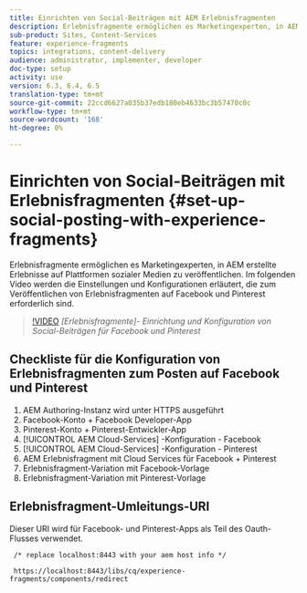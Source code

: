 ```yaml
---
title: Einrichten von Social-Beiträgen mit AEM Erlebnisfragmenten
description: Erlebnisfragmente ermöglichen es Marketingexperten, in AEM erstellte Erlebnisse auf Plattformen sozialer Medien zu veröffentlichen. Im folgenden Video werden die Einstellungen und Konfigurationen erläutert, die zum Veröffentlichen von Erlebnisfragmenten auf Facebook und Pinterest erforderlich sind.
sub-product: Sites, Content-Services
feature: experience-fragments
topics: integrations, content-delivery
audience: administrator, implementer, developer
doc-type: setup
activity: use
version: 6.3, 6.4, 6.5
translation-type: tm+mt
source-git-commit: 22ccd6627a035b37edb180eb4633bc3b57470c0c
workflow-type: tm+mt
source-wordcount: '168'
ht-degree: 0%

---
```



# Einrichten von Social-Beiträgen mit Erlebnisfragmenten {#set-up-social-posting-with-experience-fragments}

Erlebnisfragmente ermöglichen es Marketingexperten, in AEM erstellte Erlebnisse auf Plattformen sozialer Medien zu veröffentlichen. Im folgenden Video werden die Einstellungen und Konfigurationen erläutert, die zum Veröffentlichen von Erlebnisfragmenten auf Facebook und Pinterest erforderlich sind.

>[!VIDEO](https://video.tv.adobe.com/v/20592/?quality=9&learn=on)
*[Erlebnisfragmente]- Einrichtung und Konfiguration von Social-Beiträgen für Facebook und Pinterest*

## Checkliste für die Konfiguration von Erlebnisfragmenten zum Posten auf Facebook und Pinterest

1. AEM Authoring-Instanz wird unter HTTPS ausgeführt
2. Facebook-Konto + Facebook Developer-App
3. Pinterest-Konto + Pinterest-Entwickler-App
4. [!UICONTROL AEM Cloud-Services] -Konfiguration - Facebook
5. [!UICONTROL AEM Cloud-Services] -Konfiguration - Pinterest
6. AEM Erlebnisfragment mit Cloud Services für Facebook + Pinterest
7. Erlebnisfragment-Variation mit Facebook-Vorlage
8. Erlebnisfragment-Variation mit Pinterest-Vorlage

## Erlebnisfragment-Umleitungs-URI

Dieser URI wird für Facebook- und Pinterest-Apps als Teil des Oauth-Flusses verwendet.

```plain
 /* replace localhost:8443 with your aem host info */

 https://localhost:8443/libs/cq/experience-fragments/components/redirect
```

